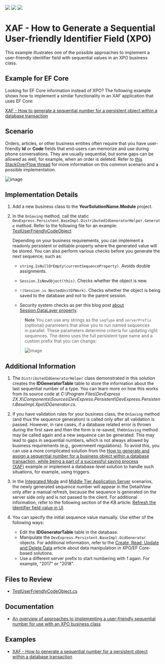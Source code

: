 <!-- default badges list -->
![](https://img.shields.io/endpoint?url=https://codecentral.devexpress.com/api/v1/VersionRange/128590649/22.2.4%2B)
[![](https://img.shields.io/badge/Open_in_DevExpress_Support_Center-FF7200?style=flat-square&logo=DevExpress&logoColor=white)](https://supportcenter.devexpress.com/ticket/details/E4904)
[![](https://img.shields.io/badge/📖_How_to_use_DevExpress_Examples-e9f6fc?style=flat-square)](https://docs.devexpress.com/GeneralInformation/403183)
<!-- default badges end -->

# XAF - How to Generate a Sequential User-friendly Identifier Field (XPO)

This example illustrates one of the possible approaches to implement a user-friendly identifier field with sequential values in an XPO business class.

## Example for EF Core 

Looking for EF Core information instead of XPO? The following example shows how to implement a similar functionality in an XAF application that uses EF Core: 

[XAF - How to generate a sequential number for a persistent object within a database transaction](https://github.com/DevExpress-Examples/XAF_how-to-generate-a-sequential-number-for-a-persistent-object-within-a-database-transaction-e2829)

## Scenario

Orders, articles, or other business entities often require that you have user-friendly **Id** or **Code** fields that end-users can memorize and use during phone conversations. They are usually sequential, but some gaps can be allowed as well, for example, when an order is deleted. Refer to <a href="http://stackoverflow.com/questions/5924499/"><u>this StackOverFlow thread</u></a> for more information on this common scenario and a possible implementation.

![image](https://github.com/AndreyKozhevnikov/XAF_how-to-generate-a-sequential-and-user-friendly-identifier-field-within-an-xpo-business-e4904/assets/14300209/ce3ceb11-6d4e-41e1-998b-67cce936ad9b)

## Implementation Details

1. Add a new business class to the **YourSolutionName.Module** project.


2. In the `OnSaving` method, call the static `DevExpress.Persistent.BaseImpl.DistributedIdGeneratorHelper.Generate` method. Refer to the following file for an example: [TestUserFriendlyCodeObject](CS/SequentalGenerator/SequentalGenerator.Module/BusinessObjects/TestUserFriendlyCodeObject.cs)

   Depending on your business requirements, you can implement a readonly persistent or editable property where the generated value will be stored. You can also perform various checks before you generate the next sequence, such as:
   
   * `string.IsNullOrEmpty(currentSequenceProperty)`. Avoids double assignments.
   
   * `Session.IsNewObject(this)`. Checks whether the object is new.
   
   * `!(Session is NestedUnitOfWork)`. Checks whether the object is being saved to the database and not to the parent session.
   
   * Security system checks as per this blog post [about Session.DataLayer property](http://dennisgaravsky.blogspot.com/2013/03/beware-of-sessiondatalayer-in-middle.html). 

   > **Note**
   > You can use any strings as the `seqType` and `serverPrefix` (optional) parameters that allow you to run named sequences in parallel. These parameters determine criteria for updating right sequences. The demo uses the full persistent type name and a custom prefix that you can change: 
   >
   > ![image](https://user-images.githubusercontent.com/14300209/231965953-7cddcda3-4e13-495c-8392-e3cf5b4e9b04.png)


  
   
## Additional Information

  
1. The `DistributedIdGeneratorHelper` class demonstrated in this solution creates the **IDGeneratorTable** table to store the information about the last sequential number of a type. You can learn more on how this works from its source code at _C:\Program Files\DevExpress 2X.X\Components\Sources\DevExpress.Persistent\DevExpress.Persistent.BaseImpl.Xpo\IDGenerator.cs_. 

2. If you have validation rules for your business class, the `OnSaving` method (and thus the sequence generation) is called only after all validation is passed. However, in rare cases, if a database related error is thrown during the first save and then the form is re-saved, the`OnSaving` method may be called again and a new sequence can be generated. This may lead to gaps in sequential numbers, which is not always allowed by business requirements (e.g., government regulations). To avoid this, you can use a more complicated solution from the [How to generate and assign a sequential number for a business object within a database transaction, while being a part of a successful saving process (XAF)](https://www.devexpress.com/Support/Center/p/E2829) example or implement a database-level solution to handle such situations, for example, using triggers. 

3. In the [Integrated Mode](https://docs.devexpress.com/eXpressAppFramework/113436/data-security-and-safety/security-system/security-tiers/2-tier-security-integrated-mode-and-ui-level) and [Middle Tier Application Server](https://docs.devexpress.com/eXpressAppFramework/113439/data-security-and-safety/security-system/security-tiers/middle-tier-security) scenarios, the newly generated sequence number will appear in the DetailView only after a manual refresh, because the sequence is generated on the server side only and is not passed to the client. For additional information, refer to the following section of the KB article: [Refresh the Identifier field value in UI](https://www.devexpress.com/Support/Center/p/T567184).

4. You can specify the initial sequence value manually. Use either of the following ways: 
   
   * Edit the **IDGeneratorTable** table in the database.
   * Manipulate the `DevExpress.Persistent.BaseImpl.OidGenerator` objects. For additional information, refer to the [Create, Read, Update and Delete Data](https://docs.devexpress.com/eXpressAppFramework/113711/data-manipulation-and-business-logic/create-read-update-and-delete-data) article about data manipulation in XPO/EF Core-based solutions.
   * Use a different server prefix to start numbering with 1 again. For example, "2017" or "2018".

## Files to Review

* [TestUserFriendlyCodeObject.cs](CS/SequentalGenerator/SequentalGenerator.Module/BusinessObjects/TestUserFriendlyCodeObject.cs) 


## Documentation

* [An overview of approaches to implementing a user-friendly sequential number for use with an XPO business class](https://www.devexpress.com/Support/Center/p/T567184)

## Examples

* [XAF - How to generate a sequential number for a persistent object within a database transaction](https://github.com/DevExpress-Examples/XAF_how-to-generate-a-sequential-number-for-a-persistent-object-within-a-database-transaction-e2829)
